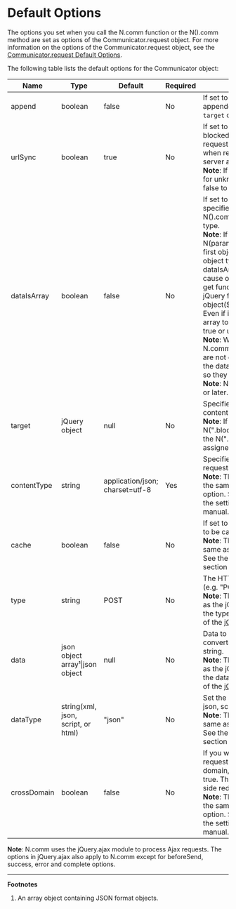# Default Options

The options you set when you call the N.comm function or the N().comm method are set as options of the Communicator.request object.
For more information on the options of the Communicator.request object, see the [Communicator.request Default Options](communicator-request-default-options.md).

The following table lists the default options for the Communicator object:

| Name | Type | Default | Required | Description |
|------|------|---------|----------|-------------|
| append | boolean | false | No | If set to `true`, the loaded page will be appended to the element specified by the `target` option rather than overwritten. |
| urlSync | boolean | true | No | If set to false, the response will not be blocked even if location.href when requesting to the server and location.href when receiving a response from the server are different. <br>**Note**: If the server response is blocked for unknown reasons, set this option to false to test. |
| dataIsArray | boolean | false | No | If set to true, the parameter object specified as an argument of N function in N().comm can be specified as an array type.<br>**Note**: If Communicator is used as N(params).comm(url).submit();, only the first object in the array is sent when the object type of params is array and the dataIsArray option is set to false. The cause of this problem is that if you call get function after setting the argument of jQuery function to array(jQuery([{}])) or object($({})), both return array ([{}]). Even if inconvenient, when sending an array to the server, set dataIsArray to true or use an object in an array.<br>**Note**: When Communicator is used as N.comm(params, url).submit();, params are not created as jQuery objects even if the dataIsArray option is not set to true, so they are sent as an array type.<br>**Note**: Natural-ARCHITECTURE v0.8.1.4 or later. |
| target | jQuery object | null | No | Specifies the element to insert HTML content.<br>**Note**: If Communicator is used as N(".block").comm("page.html").submit();, the N(".block") element object is assigned as the target attribute value. |
| contentType | string | application/json; charset=utf-8 | Yes | Specifies the contentType for server requests.<br>**Note**: The contentType option remains the same as the jQuery.ajax function option. See the contentType property in the settings section of the [jQuery.ajax](http://api.jquery.com/jquery.ajax/) manual. |
| cache | boolean | false | No | If set to true, it will force requested pages to be cached by the browser.<br>**Note**: The cache option remains the same as the jQuery.ajax function option. See the cache property in the settings section of the [jQuery.ajax](http://api.jquery.com/jquery.ajax/) manual. |
| type | string | POST | No | The HTTP method to use for the request (e.g. "POST", "GET", "PUT").<br>**Note**: The type option remains the same as the jQuery.ajax function option. See the type property in the settings section of the [jQuery.ajax](http://api.jquery.com/jquery.ajax/) manual. |
| data | json object array¹\|json object | null | No | Data to be sent to the server. It is converted to a string, if not already a string.<br>**Note**: The data option remains the same as the jQuery.ajax function option. See the data property in the settings section of the [jQuery.ajax](http://api.jquery.com/jquery.ajax/) manual. |
| dataType | string(xml, json, script, or html) | "json" | No | Set the server response data type(xml, json, script, or html).<br>**Note**: The dataType option remains the same as the jQuery.ajax function option. See the dataType property in the settings section of the [jQuery.ajax](http://api.jquery.com/jquery.ajax/) manual. |
| crossDomain | boolean | false | No | If you wish to force a crossDomain request(such as JSONP) on the same domain, set the value of crossDomain to true. This allows, for example, server-side redirection to another domain.<br>**Note**: The crossDomain option remains the same as the jQuery.ajax function option. See the crossDomain property in the settings section of the [jQuery.ajax](http://api.jquery.com/jquery.ajax/) manual. |

**Note**: N.comm uses the jQuery.ajax module to process Ajax requests. The options in jQuery.ajax also apply to N.comm except for beforeSend, success, error and complete options.

---

**Footnotes**

1. An array object containing JSON format objects.
